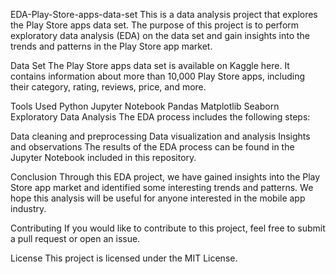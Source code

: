 EDA-Play-Store-apps-data-set
This is a data analysis project that explores the Play Store apps data set. The purpose of this project is to perform exploratory data analysis (EDA) on the data set and gain insights into the trends and patterns in the Play Store app market.

Data Set
The Play Store apps data set is available on Kaggle here. It contains information about more than 10,000 Play Store apps, including their category, rating, reviews, price, and more.

Tools Used
Python
Jupyter Notebook
Pandas
Matplotlib
Seaborn
Exploratory Data Analysis
The EDA process includes the following steps:

Data cleaning and preprocessing
Data visualization and analysis
Insights and observations
The results of the EDA process can be found in the Jupyter Notebook included in this repository.

Conclusion
Through this EDA project, we have gained insights into the Play Store app market and identified some interesting trends and patterns. We hope this analysis will be useful for anyone interested in the mobile app industry.

Contributing
If you would like to contribute to this project, feel free to submit a pull request or open an issue.

License
This project is licensed under the MIT License.
